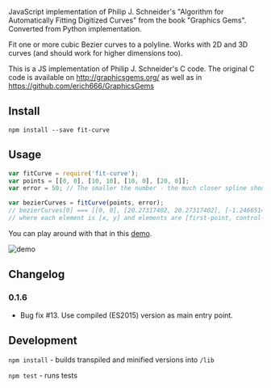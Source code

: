 JavaScript implementation of Philip J. Schneider's "Algorithm for Automatically Fitting Digitized Curves" from the book "Graphics Gems".
Converted from Python implementation.

Fit one or more cubic Bezier curves to a polyline. Works with 2D and 3D curves (and should work for higher dimensions too).

This is a JS implementation of Philip J. Schneider's C code. The original C code is available on http://graphicsgems.org/ as well as in https://github.com/erich666/GraphicsGems

## Install

```
npm install --save fit-curve
```

## Usage

```javascript
var fitCurve = require('fit-curve');
var points = [[0, 0], [10, 10], [10, 0], [20, 0]];
var error = 50; // The smaller the number - the much closer spline should be

var bezierCurves = fitCurve(points, error);
// bezierCurves[0] === [[0, 0], [20.27317402, 20.27317402], [-1.24665147, 0], [20, 0]]
// where each element is [x, y] and elements are [first-point, control-point-1, control-point-2, second-point]
```

You can play around with that in this [demo](http://kiexpert.kivilab.co.kr/fit-curve/demo).

![demo](http://kiexpert.kivilab.co.kr/fit-curves/demo-screenshot.png "Demo")

## Changelog

### 0.1.6

- Bug fix #13. Use compiled (ES2015) version as main entry point.

## Development

`npm install` - builds transpiled and minified versions into `/lib`

`npm test` - runs tests
